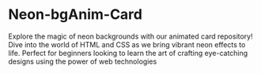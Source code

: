# Neon-bgAnim-Card
 Explore the magic of neon backgrounds with our animated card repository! Dive into the world of HTML and CSS as we bring vibrant neon effects to life. Perfect for beginners looking to learn the art of crafting eye-catching designs using the power of web technologies
